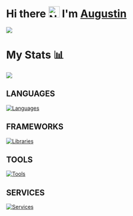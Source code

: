 # Hi there <img src="https://media.giphy.com/media/hvRJCLFzcasrR4ia7z/giphy.gif" width="30" alt="Nelson"> I'm <a href="https://github.com/AugustinBriolon/" color="white" target="_blank">Augustin</a></h1>
<img src="https://media.licdn.com/dms/image/v2/D4E16AQFneJQbZq01kQ/profile-displaybackgroundimage-shrink_350_1400/profile-displaybackgroundimage-shrink_350_1400/0/1731334593219?e=1736985600&v=beta&t=VH60T7iPe7BzR_Qn7j5iQaMIDDfsza9sEinc17bNUII"/>

# My Stats 📊
![](http://github-profile-summary-cards.vercel.app/api/cards/profile-details?username=AugustinBriolon&theme=github_dark)

## LANGUAGES
[![Languages](https://skillicons.dev/icons?i=html,css,ts,js,py)](https://github.com/AugustinBriolon)
## FRAMEWORKS
[![Libraries](https://skillicons.dev/icons?i=react,vue,nextjs,nuxtjs,tailwind,nodejs,express)](https://github.com/AugustinBriolon)
## TOOLS
[![Tools](https://skillicons.dev/icons?i=figma,xd)](https://github.com/AugustinBriolon)
## SERVICES
[![Services](https://skillicons.dev/icons?i=github,gitlab,postman)](https://github.com/AugustinBriolon)



